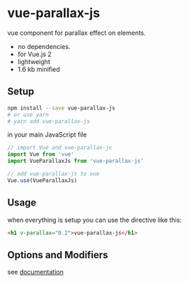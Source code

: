 # vue-parallax-js
vue component for parallax effect on elements.
- no dependencies.
- for Vue.js 2
- lightweight
- 1.6 kb minified

## Setup
```bash
npm install --save vue-parallax-js
# or use yarn
# yarn add vue-parallax-js
```

in your main JavaScript file
```javascript
// import Vue and vue-parallax-js
import Vue from 'vue'
import VueParallaxJs from 'vue-parallax-js'

// add vue-parallax-js to vue
Vue.use(VueParallaxJs)
```

## Usage
when everything is setup you can use the directive like this:
```html
<h1 v-parallax="0.2">vue-parallax-js</h1>
```

## Options and Modifiers
see [documentation](https://jsnanigans.github.io/vue-parallax-js/)
